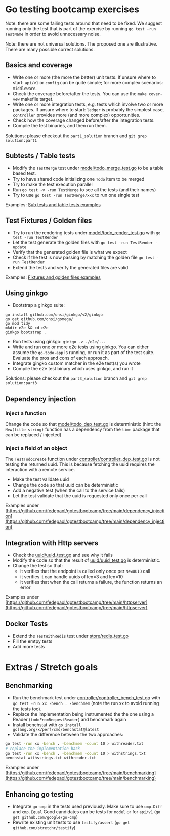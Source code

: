 # Go testing bootcamp exercises

Note: there are some failing tests around that need to be fixed. We suggest running only the test that is
part of the exercise by running `go test -run TestName` in order to avoid unnecessary noise.

Note: there are not universal solutions. The proposed one are illustrative. There are many possible correct solutions.

## Basics and coverage

- Write one or more (the more the better) unit tests. If unsure where to start: `api/v1` or `config` can be quite simple;
  for more complex scenarios: `middleware`.
- Check the coverage before/after the tests. You can use the `make cover-vew` makefile target.
- Write one or more integration tests, e.g. tests which involve two or more packages. If unsure where to start: `ledger`
  is probably the simplest case, `controller` provides more (and more complex) opportunities.
- Check how the coverage changed before/after the integration tests.
- Compile the test binaries, and then run them.

Solutions: please checkout the `part1_solution` branch and `git grep solution:part1`


## Subtests / Table tests

- Modify the `TestMerge` test under [model/todo_merge_test.go](model/todo_merge_test.go) to be a table based
test. 
- Try to have shared code initializing one `Todo` item to be merged
- Try to make the test execution parallel
- Run `go test -v -run TestMerge` to see all the tests (and their names)
- Try to use `go test -run TestMerge/xxx` to run one single test

Examples: [Sub tests and table tests examples](https://github.com/fedepaol/gotestbootcamp/tree/main/subteststabletests)


## Test Fixtures / Golden files

- Try to run the rendering tests under [model/todo_render_test.go](model/todo_render_test.go) with `go test -run TestRender`
- Let the test generate the golden files with `go test -run TestRender -update`
- Verify that the generated golden file is what we expect
- Check if the test is now passing by matching the golden file `go test -run TestRender`
- Extend the tests and verify the generated files are valid

Examples: [Fixtures and golden files examples](https://github.com/fedepaol/gotestbootcamp/tree/main/fixturesandgoldenfiles)

## Using ginkgo

- Bootstrap a ginkgo suite:
```
go install github.com/onsi/ginkgo/v2/ginkgo
go get github.com/onsi/gomega/
go mod tidy
mkdir e2e && cd e2e
ginkgo bootstrap .
```
- Run tests using ginkgo: `ginkgo -v ./e2e/...`
- Write and run one or more e2e tests using ginkgo. You can either assume the `go-todo-app` is running, or run it as part of the test suite. Evaluate the pros and cons of each approach.
- Integrate gingko custom matcher in the e2e test(s) you wrote
- Compile the e2e test binary which uses ginkgo, and run it

Solutions: please checkout the `part3_solution` branch and `git grep solution:part3`

## Dependency injection

### Inject a function

Change the code so that [model/todo_dep_test.go](model/todo_dep_test.go) is deterministic (hint: the `New(title string)` function has a dependency from the `time` package that can be replaced / injected)

### Inject a field of an object

The `TestTodoCreate` function under [controller/controller_dep_test.go](controller/controller_dep_test.go) is not testing the returned uuid. This is because fetching the uuid requires the interaction with a remote service.

- Make the test validate uuid
- Change the code so that uuid can be deterministic
- Add a negative test (when the call to the service fails)
- Let the test validate that the uuid is requested only once per call

Examples under [https://github.com/fedepaol/gotestbootcamp/tree/main/dependency_injection](https://github.com/fedepaol/gotestbootcamp/tree/main/dependency_injection)

## Integration with Http servers

- Check the [uuid/uuid_test.go](uuid/uuid_test.go) and see why it fails
- Modify the code so that the result of [uuid/uuid_test.go](uuid/uuid_test.go) is deterministic.
- Change the test so that:
    - it verifies that the endpoint is called only once per `NewUUID` call
    - it verifies it can handle uuids of len=3 and len=10
    - it verifies that when the call returns a failure, the function returns an error

Examples under [https://github.com/fedepaol/gotestbootcamp/tree/main/httpserver](https://github.com/fedepaol/gotestbootcamp/tree/main/httpserver)

## Docker Tests

- Extend the `TestWithRedis` test under [store/redis_test.go](store/redis_test.go)
- Fill the emtpy tests
- Add more tests 

# Extras / Stretch goals

## Benchmarking

- Run the benchmark test under [controller/controller_bench_test.go](controller/controller_bench_test.go) with `go test -run xx -bench . -benchmem` (note the run xx to avoid running the tests too).
- Replace the implementation being instrumented the the one using a Reader (`todoFromRequestReader`) and benchmark again
- Install benchstat with `go install golang.org/x/perf/cmd/benchstat@latest`
- Validate the difference between the two approaches:

```bash
go test -run xx -bench . -benchmem -count 10 > withreader.txt
# replace the implementation back
go test -run xx -bench . -benchmem -count 10 > withstrings.txt
benchstat withstrings.txt withreader.txt
```

Examples under [https://github.com/fedepaol/gotestbootcamp/tree/main/benchmarking](https://github.com/fedepaol/gotestbootcamp/tree/main/benchmarking)

## Enhancing go testing

- Integrate `go-cmp` in the tests used previously. Make sure to use `cmp.Diff` and `cmp.Equal` Good candidates can be tests for `model` or for `api/v1` (`go get github.com/google/go-cmp`)
- Rewrite existing unit tests to use `testify/assert` (`go get github.com/stretchr/testify`)


